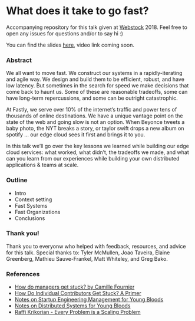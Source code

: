 # What does it take to go fast?

Accompanying repository for this talk given at [Webstock](https://www.webstock.org.nz/18/) 2018. Feel free to open any issues for questions and/or to say hi :)

You can find the slides [here](https://speakerdeck.com/randommood/), video link coming soon.

### Abstract
We all want to move fast. We construct our systems in a rapidly-iterating and agile way. We design and build them to be efficient, robust, and have low latency. But sometimes in the search for speed we make decisions that come back to haunt us. Some of these are reasonable tradeoffs, some can have long-term repercussions, and some can be outright catastrophic.

At Fastly, we serve over 10% of the internet’s traffic and power tens of thousands of online destinations.  We have a unique vantage point on the state of the web and going slow is not an option. When Beyonce tweets a baby photo, the NYT breaks a story, or taylor swift drops a new album on spotify … our edge cloud sees it first and brings it to you.

In this talk we’ll go over the key lessons we learned while building our edge cloud services: what worked, what didn’t, the tradeoffs we made, and what can you learn from our experiences while building your own distributed applications & teams at scale.

### Outline
* Intro
* Context setting
* Fast Systems
* Fast Organizations
* Conclusions

### Thank you!
Thank you to everyonw who helped with feedback, resources, and advice for this talk. Special thanks to: Tyler McMullen, Joao Taveira, Elaine Greenberg, Mathieu Sauve-Frankel, Matt Whiteley, and Greg Bako.

### References
* [How do managers get stuck? by Camille Fournier](http://www.elidedbranches.com/2017/09/how-do-managers-get-stuck.html)
* [How Do Individual Contributors Get Stuck? A Primer](http://www.elidedbranches.com/2017/01/how-do-individual-contributors-get.html)
* [Notes on Startup Engineering Management for Young Bloods](http://www.elidedbranches.com/2015/10/notes-on-startup-engineering-management.html)
* [Notes on Distributed Systems for Young Bloods](https://www.somethingsimilar.com/2013/01/14/notes-on-distributed-systems-for-young-bloods/)
* [Raffi Krikorian - Every Problem is a Scaling Problem](https://www.youtube.com/watch?v=b_855b7DRJY)
